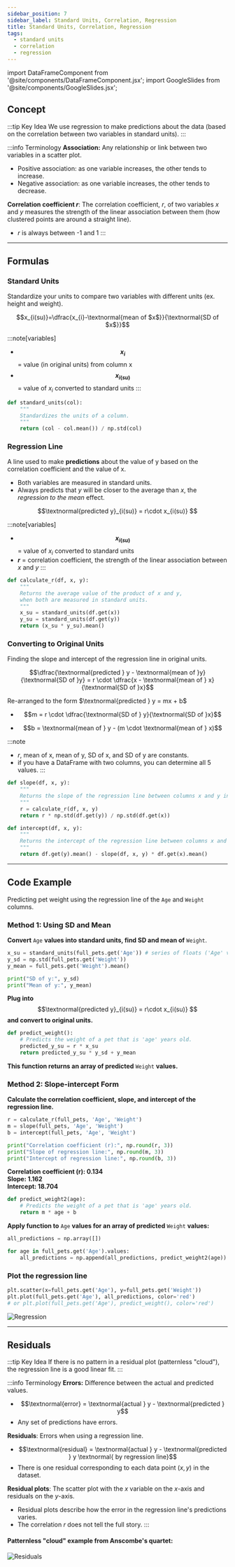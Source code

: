 ```yaml
---
sidebar_position: 7
sidebar_label: Standard Units, Correlation, Regression
title: Standard Units, Correlation, Regression
tags: 
  - standard units
  - correlation
  - regression
---
```


import DataFrameComponent from '@site/components/DataFrameComponent.jsx';
import GoogleSlides from '@site/components/GoogleSlides.jsx';

## Concept

:::tip Key Idea
We use regression to make predictions about the data (based on the correlation between two variables in standard units).
:::

:::info Terminology
**Association:** Any relationship or link between two variables in a scatter plot.
- Positive association: as one variable increases, the other tends to increase.
- Negative association: as one variable increases, the other tends to decrease.

**Correlation coefficient $r$**: The correlation coefficient, $r$, of two variables $x$ and $y$ measures the strength of the linear association between them (how clustered points are around a straight line).
- $r$ is always between -1 and 1
:::

---
## Formulas

### Standard Units
Standardize your units to compare two variables with different units (ex. height and weight).

$$x_{i(su)}=\dfrac{x_{i}-\textnormal{mean of $x$}}{\textnormal{SD of $x$}}$$

:::note[variables]
- **$$x_{i}$$** = value (in original units) from column x
- **$$x_{i(su)}$$** = value of $x_{i}$ converted to standard units
:::

```python
def standard_units(col):
    """
    Standardizes the units of a column.
    """
    return (col - col.mean()) / np.std(col)
```

### Regression Line
A line used to make **predictions** about the value of y based on the correlation coefficient and the value of x.
- Both variables are measured in standard units.
- Always predicts that $y$ will be closer to the average than $x$, the *regression to the mean* effect.

$$\textnormal{predicted y}_{i(su)} = r\cdot x_{i(su)} $$

:::note[variables]
- **$$x_{i(su)}$$** = value of $x_{i}$ converted to standard units
- **$r$** = correlation coefficient, the strength of the linear association between $x$ and $y$
:::

```python
def calculate_r(df, x, y):
    """
    Returns the average value of the product of x and y, 
    when both are measured in standard units.
    """
    x_su = standard_units(df.get(x))
    y_su = standard_units(df.get(y))
    return (x_su * y_su).mean()
```

### Converting to Original Units
Finding the slope and intercept of the regression line in original units.

$$\dfrac{\textnormal{predicted } y - \textnormal{mean of }y}{\textnormal{SD of }y} = r \cdot \dfrac{x - \textnormal{mean of } x}{\textnormal{SD of }x}$$

Re-arranged to the form $\textnormal{predicted } y = mx + b$

- $$m = r \cdot \dfrac{\textnormal{SD of } y}{\textnormal{SD of }x}$$

- $$b = \textnormal{mean of } y - (m \cdot \textnormal{mean of } x)$$

:::note
- $r$, mean of x, mean of y, SD of x, and SD of y are constants.
- if you have a DataFrame with two columns, you can determine all 5 values.
:::

```python
def slope(df, x, y):
    """
    Returns the slope of the regression line between columns x and y in df (in original units).
    """
    r = calculate_r(df, x, y)
    return r * np.std(df.get(y)) / np.std(df.get(x))

def intercept(df, x, y):
    """
    Returns the intercept of the regression line between columns x and y in df (in original units).
    """
    return df.get(y).mean() - slope(df, x, y) * df.get(x).mean()
```

---
## Code Example
Predicting pet weight using the regression line of the <code>Age</code> and <code>Weight</code> columns.

### Method 1: Using SD and Mean
**Convert** <code>Age</code> **values into standard units, find SD and mean of** <code>Weight</code>.
```python
x_su = standard_units(full_pets.get('Age')) # series of floats ('Age' values in standard units)
y_sd = np.std(full_pets.get('Weight'))
y_mean = full_pets.get('Weight').mean()

print("SD of y:", y_sd)
print("Mean of y:", y_mean)
```
**Plug into** $$\textnormal{predicted y}_{i(su)} = r\cdot x_{i(su)} $$ **and convert to original units.**

```python
def predict_weight():
    # Predicts the weight of a pet that is 'age' years old.
    predicted_y_su = r * x_su
    return predicted_y_su * y_sd + y_mean
```
**This function returns an array of predicted** <code>Weight</code> **values.**

### Method 2: Slope-intercept Form
**Calculate the correlation coefficient, slope, and intercept of the regression line.**
```python
r = calculate_r(full_pets, 'Age', 'Weight')
m = slope(full_pets, 'Age', 'Weight')
b = intercept(full_pets, 'Age', 'Weight')

print("Correlation coefficient (r):", np.round(r, 3))
print("Slope of regression line:", np.round(m, 3))
print("Intercept of regression line:", np.round(b, 3))
```
**Correlation coefficient (r): 0.134** <br />
**Slope: 1.162** <br />
**Intercept: 18.704**

```python
def predict_weight2(age):
    # Predicts the weight of a pet that is 'age' years old.
    return m * age + b
```  
**Apply function to** <code>Age</code> **values for an array of predicted** <code>Weight</code> **values:**

```python
all_predictions = np.array([])

for age in full_pets.get('Age').values:
    all_predictions = np.append(all_predictions, predict_weight2(age))
```

### Plot the regression line

```python
plt.scatter(x=full_pets.get('Age'), y=full_pets.get('Weight'))
plt.plot(full_pets.get('Age'), all_predictions, color='red')
# or plt.plot(full_pets.get('Age'), predict_weight(), color='red')
```
![Regression](/img/statistical-inference-plots/regression.png)

---
## Residuals

:::tip Key Idea
If there is no pattern in a residual plot (patternless "cloud"), the regression line is a good linear fit.
:::

:::info Terminology
**Errors:** Difference between the actual and predicted values.
- $$\textnormal{error} = \textnormal{actual } y - \textnormal{predicted } y$$
- Any set of predictions have errors.

**Residuals**: Errors when using a regression line.
- $$\textnormal{residual} = \textnormal{actual } y - \textnormal{predicted } y \textnormal{ by regression line}$$
- There is one residual corresponding to each data point $(x, y)$ in the dataset.

**Residual plots**: The scatter plot with the $x$ variable on the $x$-axis and residuals on the $y$-axis.
- Residual plots describe how the error in the regression line's predictions varies.
- The correlation $r$ does not tell the full story.
:::

#### Patternless "cloud" example from Anscombe's quartet:
![Residuals](/img/statistical-inference-plots/residuals.png)